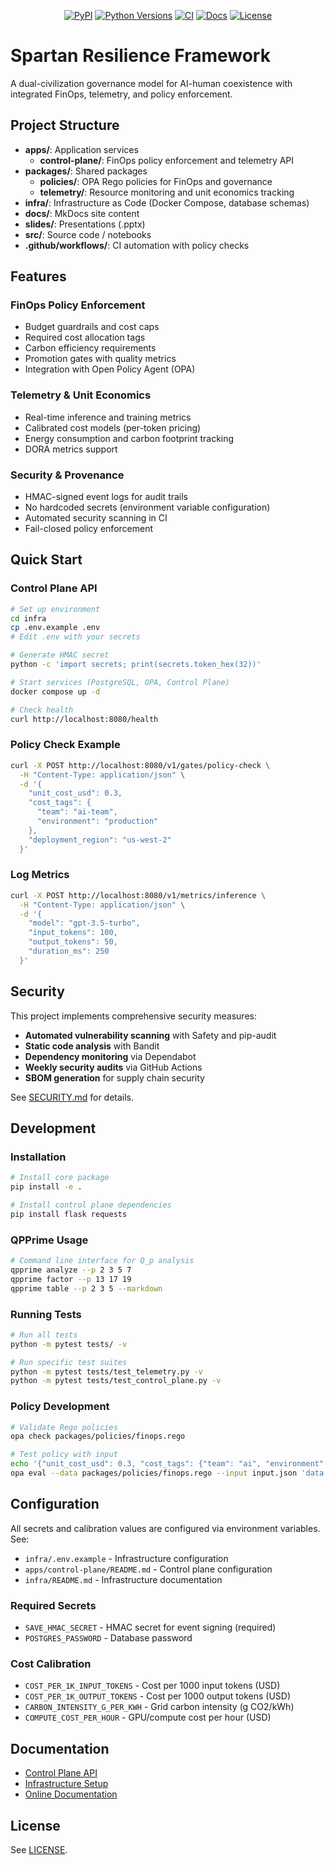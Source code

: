 <p align="center">
  <a href="https://pypi.org/project/qpprime/"><img alt="PyPI" src="https://img.shields.io/pypi/v/qpprime.svg"></a>
  <a href="https://pypi.org/project/qpprime/"><img alt="Python Versions" src="https://img.shields.io/pypi/pyversions/qpprime.svg"></a>
  <a href="https://github.com/Joedaddy66/spartan-resilience-framework/actions/workflows/ci.yml"><img alt="CI" src="https://github.com/Joedaddy66/spartan-resilience-framework/actions/workflows/ci.yml/badge.svg"></a>
  <a href="https://Joedaddy66.github.io/spartan-resilience-framework/"><img alt="Docs" src="https://img.shields.io/badge/docs-mkdocs--material-informational"></a>
  <a href="https://github.com/Joedaddy66/spartan-resilience-framework/blob/main/LICENSE"><img alt="License" src="https://img.shields.io/github/license/Joedaddy66/spartan-resilience-framework.svg"></a>
</p>

# Spartan Resilience Framework

A dual-civilization governance model for AI-human coexistence with integrated FinOps, telemetry, and policy enforcement.

## Project Structure
- **apps/**: Application services
  - **control-plane/**: FinOps policy enforcement and telemetry API
- **packages/**: Shared packages
  - **policies/**: OPA Rego policies for FinOps and governance
  - **telemetry/**: Resource monitoring and unit economics tracking
- **infra/**: Infrastructure as Code (Docker Compose, database schemas)
- **docs/**: MkDocs site content
- **slides/**: Presentations (.pptx)
- **src/**: Source code / notebooks
- **.github/workflows/**: CI automation with policy checks

## Features

### FinOps Policy Enforcement
- Budget guardrails and cost caps
- Required cost allocation tags
- Carbon efficiency requirements
- Promotion gates with quality metrics
- Integration with Open Policy Agent (OPA)

### Telemetry & Unit Economics
- Real-time inference and training metrics
- Calibrated cost models (per-token pricing)
- Energy consumption and carbon footprint tracking
- DORA metrics support

### Security & Provenance
- HMAC-signed event logs for audit trails
- No hardcoded secrets (environment variable configuration)
- Automated security scanning in CI
- Fail-closed policy enforcement

## Quick Start

### Control Plane API

```bash
# Set up environment
cd infra
cp .env.example .env
# Edit .env with your secrets

# Generate HMAC secret
python -c 'import secrets; print(secrets.token_hex(32))'

# Start services (PostgreSQL, OPA, Control Plane)
docker compose up -d

# Check health
curl http://localhost:8080/health
```

### Policy Check Example

```bash
curl -X POST http://localhost:8080/v1/gates/policy-check \
  -H "Content-Type: application/json" \
  -d '{
    "unit_cost_usd": 0.3,
    "cost_tags": {
      "team": "ai-team",
      "environment": "production"
    },
    "deployment_region": "us-west-2"
  }'
```

### Log Metrics

```bash
curl -X POST http://localhost:8080/v1/metrics/inference \
  -H "Content-Type: application/json" \
  -d '{
    "model": "gpt-3.5-turbo",
    "input_tokens": 100,
    "output_tokens": 50,
    "duration_ms": 250
  }'
```

## Security

This project implements comprehensive security measures:

- **Automated vulnerability scanning** with Safety and pip-audit
- **Static code analysis** with Bandit
- **Dependency monitoring** via Dependabot
- **Weekly security audits** via GitHub Actions
- **SBOM generation** for supply chain security

See [SECURITY.md](SECURITY.md) for details.

## Development

### Installation

```bash
# Install core package
pip install -e .

# Install control plane dependencies
pip install flask requests
```

### QPPrime Usage

```bash
# Command line interface for Q_p analysis
qpprime analyze --p 2 3 5 7
qpprime factor --p 13 17 19
qpprime table --p 2 3 5 --markdown
```

### Running Tests

```bash
# Run all tests
python -m pytest tests/ -v

# Run specific test suites
python -m pytest tests/test_telemetry.py -v
python -m pytest tests/test_control_plane.py -v
```

### Policy Development

```bash
# Validate Rego policies
opa check packages/policies/finops.rego

# Test policy with input
echo '{"unit_cost_usd": 0.3, "cost_tags": {"team": "ai", "environment": "dev"}}' > input.json
opa eval --data packages/policies/finops.rego --input input.json 'data.finops'
```

## Configuration

All secrets and calibration values are configured via environment variables. See:
- `infra/.env.example` - Infrastructure configuration
- `apps/control-plane/README.md` - Control plane configuration
- `infra/README.md` - Infrastructure documentation

### Required Secrets
- `SAVE_HMAC_SECRET` - HMAC secret for event signing (required)
- `POSTGRES_PASSWORD` - Database password

### Cost Calibration
- `COST_PER_1K_INPUT_TOKENS` - Cost per 1000 input tokens (USD)
- `COST_PER_1K_OUTPUT_TOKENS` - Cost per 1000 output tokens (USD)
- `CARBON_INTENSITY_G_PER_KWH` - Grid carbon intensity (g CO2/kWh)
- `COMPUTE_COST_PER_HOUR` - GPU/compute cost per hour (USD)

## Documentation

- [Control Plane API](apps/control-plane/README.md)
- [Infrastructure Setup](infra/README.md)
- [Online Documentation](https://Joedaddy66.github.io/spartan-resilience-framework/)

## License
See [LICENSE](LICENSE).
